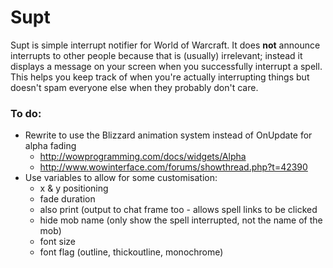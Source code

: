 Supt
====

Supt is simple interrupt notifier for World of Warcraft. It does **not** announce interrupts to other people because that is (usually) irrelevant; instead it displays a message on your screen when you successfully interrupt a spell. This helps you keep track of when you're actually interrupting things but doesn't spam everyone else when they probably don't care.

### To do:
* Rewrite to use the Blizzard animation system instead of OnUpdate for alpha fading
  * http://wowprogramming.com/docs/widgets/Alpha
  * http://www.wowinterface.com/forums/showthread.php?t=42390
* Use variables to allow for some customisation:
  * x & y positioning
  * fade duration
  * also print (output to chat frame too - allows spell links to be clicked
  * hide mob name (only show the spell interrupted, not the name of the mob)
  * font size
  * font flag (outline, thickoutline, monochrome)
